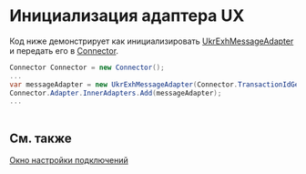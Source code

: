# Инициализация адаптера UX

Код ниже демонстрирует как инициализировать [UkrExhMessageAdapter](xref:StockSharp.UkrExh.UkrExhMessageAdapter) и передать его в [Connector](xref:StockSharp.Algo.Connector).

```cs
Connector Connector = new Connector();				
...				
var messageAdapter = new UkrExhMessageAdapter(Connector.TransactionIdGenerator);
Connector.Adapter.InnerAdapters.Add(messageAdapter);
...	
							
```

## См. также

[Окно настройки подключений](API_UI_ConnectorWindow.md)
